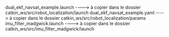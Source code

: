 dual_ekf_navsat_example.launch ----> à copier dans le dossier catkin_ws/src/robot_localization/launch 
dual_ekf_navsat_example.yaml ----> à copier dans le dossier catkin_ws/src/robot_localization/params
imu_filter_madgwick.launch ----> à copier dans le dossier catkin_ws/src/imu_filter_madgwick/launch
